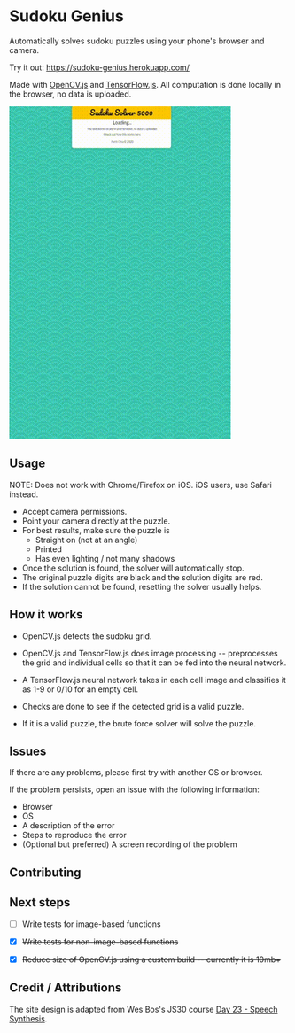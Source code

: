 # Sudoku Genius

Automatically solves sudoku puzzles using your phone's browser and camera.

Try it out: https://sudoku-genius.herokuapp.com/

Made with [OpenCV.js](https://docs.opencv.org/master/d5/d10/tutorial_js_root.html) and [TensorFlow.js](https://www.tensorflow.org/js). All computation is done locally in the browser, no data is uploaded.

![Live Preview](demo/demo-v2.gif)

## Usage

NOTE: Does not work with Chrome/Firefox on iOS. iOS users, use Safari instead.

- Accept camera permissions.
- Point your camera directly at the puzzle. 
- For best results, make sure the puzzle is  
    - Straight on (not at an angle)
    - Printed  
    - Has even lighting / not many shadows  
- Once the solution is found, the solver will automatically stop. 
- The original puzzle digits are black and the solution digits are red.
- If the solution cannot be found, resetting the solver usually helps.

## How it works

- OpenCV.js detects the sudoku grid.

- OpenCV.js and TensorFlow.js does image processing -- preprocesses the grid and individual cells so that it can be fed into the neural network.

- A TensorFlow.js neural network takes in each cell image and classifies it as 1-9 or 0/10 for an empty cell.

- Checks are done to see if the detected grid is a valid puzzle.

- If it is a valid puzzle, the brute force solver will solve the puzzle.

## Issues

If there are any problems, please first try with another OS or browser. 

If the problem persists, open an issue with the following information:

- Browser
- OS
- A description of the error
- Steps to reproduce the error
- (Optional but preferred) A screen recording of the problem

## Contributing




## Next steps

- [ ] Write tests for image-based functions

- [x] ~~Write tests for non-image-based functions~~  

- [x] ~~Reduce size of OpenCV.js using a custom build -- currently it is 10mb+~~  

## Credit / Attributions

The site design is adapted from Wes Bos's JS30 course [Day 23 - Speech Synthesis](https://github.com/wesbos/JavaScript30/tree/master/23%20-%20Speech%20Synthesis).
